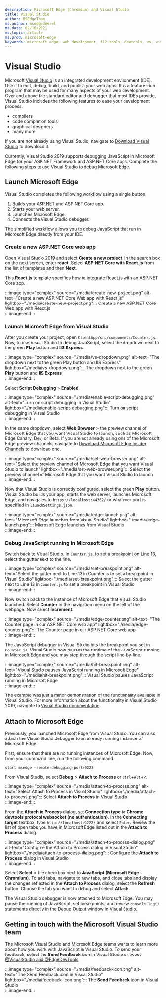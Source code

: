 ```yaml
---
description: Microsoft Edge (Chromium) and Visual Studio
title: Visual Studio
author: MSEdgeTeam
ms.author: msedgedevrel
ms.date: 02/18/2021
ms.topic: article
ms.prod: microsoft-edge
keywords: microsoft edge, web development, f12 tools, devtools, vs, visual studio, debugger
---
```

# Visual Studio  

Microsoft [Visual Studio][MicrosoftVisualstudioVs] is an integrated development environment \(IDE\).   Use it to edit, debug, build, and publish your web apps.  It is a feature-rich program that may be used for many aspects of your web development.  Over and above the standard editor and debugger that most IDEs provide, Visual Studio includes the following features to ease your development process.  

*   compilers  
*   code completion tools  
*   graphical designers  
*   many more  
    
If you are not already using Visual Studio, navigate to [Download Visual Studio][MicrosoftVisualstudioDownloads] to download it.  

Currently, Visual Studio 2019 supports debugging JavaScript in Microsoft Edge for your ASP.NET Framework and ASP.NET Core apps.  Complete the following steps to use Visual Studio to debug Microsoft Edge.  

## Launch Microsoft Edge  

Visual Studio completes the following workflow using a single button.  

1.  Builds your ASP.NET and ASP.NET Core app.  
1.  Starts your web server.  
1.  Launches Microsoft Edge.  
1.  Connects the Visual Studio debugger.  
    
The simplified workflow allows you to debug JavaScript that run in Microsoft Edge directly from your IDE.  

### Create a new ASP.NET Core web app  

Open Visual Studio 2019 and select **Create a new project**.  In the search box on the next screen, enter **react**.  Select **ASP.NET Core with React.js** from the list of templates and then **Next**.  

This **React.js** template specifies how to integrate React.js with an ASP.NET Core app.  

:::image type="complex" source="./media/create-new-project.png" alt-text="Create a new ASP.NET Core Web app with React.js" lightbox="./media/create-new-project.png":::
   Create a new ASP.NET Core Web app with React.js  
:::image-end:::  

### Launch Microsoft Edge from Visual Studio  

After you create your project, open `ClientApp/src/components/Counter.js`.  Now, to use Visual Studio to debug JavaScript, select the dropdown next to the green **Play** button and **IIS Express**.  

:::image type="complex" source="./media/vs-dropdown.png" alt-text="The dropdown next to the green Play button and IIS Express" lightbox="./media/vs-dropdown.png":::
   The dropdown next to the green **Play** button and **IIS Express**  
:::image-end:::  

Select **Script Debugging** > **Enabled**.  

:::image type="complex" source="./media/enable-script-debugging.png" alt-text="Turn on script debugging in Visual Studio" lightbox="./media/enable-script-debugging.png":::
   Turn on script debugging in Visual Studio  
:::image-end:::  

In the same dropdown, select **Web Browser** > the preview channel of Microsoft Edge that you want Visual Studio to launch, such as Microsoft Edge Canary, Dev, or Beta.  If you are not already using one of the Microsoft Edge preview channels, navigate to [Download Microsoft Edge Insider Channels][MicrosoftedgeinsiderDownload] to download one.  

:::image type="complex" source="./media/set-web-browser.png" alt-text="Select the preview channel of Microsoft Edge that you want Visual Studio to launch" lightbox="./media/set-web-browser.png":::
   Select the preview channel of Microsoft Edge that you want Visual Studio to launch  
:::image-end:::  

Now that Visual Studio is correctly configured, select the green **Play** button.  Visual Studio builds your app, starts the web server, launches Microsoft Edge, and navigates to `https://localhost:44362/` or whatever port is specified in `launchSettings.json`.  

:::image type="complex" source="./media/edge-launch.png" alt-text="Microsoft Edge launches from Visual Studio" lightbox="./media/edge-launch.png":::
   Microsoft Edge launches from Visual Studio  
:::image-end:::  

### Debug JavaScript running in Microsoft Edge  

Switch back to Visual Studio.  In `Counter.js`, to set a breakpoint on Line 13, select the gutter next to the line.  

:::image type="complex" source="./media/set-breakpoint.png" alt-text="Select the gutter next to Line 13 in Counter.js to set a breakpoint in Visual Studio" lightbox="./media/set-breakpoint.png":::
   Select the gutter next to Line 13 in `Counter.js` to set a breakpoint in Visual Studio  
:::image-end:::  

Now switch back to the instance of Microsoft Edge that Visual Studio launched.  Select **Counter** in the navigation menu on the left of the webpage.  Now select **Increment**.  

:::image type="complex" source="./media/edge-counter.png" alt-text="The Counter page in our ASP.NET Core web app" lightbox="./media/edge-counter.png":::
   The Counter page in our ASP.NET Core web app  
:::image-end:::  

The JavaScript debugger in Visual Studio hits the breakpoint you set in `Counter.js`.  Visual Studio now pauses the runtime of the JavaScript running in Microsoft Edge and you may step through the script line-by-line.  

:::image type="complex" source="./media/hit-breakpoint.png" alt-text="Visual Studio pauses JavaScript running in Microsoft Edge" lightbox="./media/hit-breakpoint.png":::
   Visual Studio pauses JavaScript running in Microsoft Edge  
:::image-end:::  

The example was just a minor demonstration of the functionality available in Visual Studio.  For more information about the functionality in Visual Studio 2019, navigate to [Visual Studio documentation][VisualStudioWindowsIndex].  

## Attach to Microsoft Edge  

Previously, you launched Microsoft Edge from Visual Studio.  You can also attach the Visual Studio debugger to an already running instance of Microsoft Edge.  

First, ensure that there are no running instances of Microsoft Edge.  Now, from your command line, run the following command.  

```console
start msedge –remote-debugging-port=9222
```  

From Visual Studio, select **Debug** > **Attach to Process** or `Ctrl`+`Alt`+`P`.  

:::image type="complex" source="./media/attach-to-process.png" alt-text="Select Attach to Process in Visual Studio" lightbox="./media/attach-to-process.png":::
   Select **Attach to Process** in Visual Studio  
:::image-end:::  

From the **Attach to Process** dialog, set **Connection type** to **Chrome devtools protocol websocket (no authentication)**.  In the **Connecting target** textbox, type `http://localhost:9222/` and select `Enter`.  Review the list of open tabs you have in Microsoft Edge listed out in the **Attach to Process** dialog.  

:::image type="complex" source="./media/attach-to-process-dialog.png" alt-text="Configure the Attach to Process dialog in Visual Studio" lightbox="./media/attach-to-process-dialog.png":::
   Configure the **Attach to Process** dialog in Visual Studio  
:::image-end:::  

Select **Select** > the checkbox next to **JavaScript (Microsoft Edge – Chromium)**.  To add tabs, navigate to new tabs, and close tabs and display the changes reflected in the **Attach to Process** dialog, select the **Refresh** button.  Choose the tab you want to debug and select **Attach**.  

The Visual Studio debugger is now attached to Microsoft Edge.  You may pause the running of JavaScript, set breakpoints, and review `console.log()` statements directly in the Debug Output window in Visual Studio.  

## Getting in touch with the Microsoft Visual Studio team  

The Microsoft Visual Studio and Microsoft Edge teams wants to learn more about how you work with JavaScript in Visual Studio.  To send your feedback, select the **Send Feedback** icon in Visual Studio or tweet [@VisualStudio and @EdgeDevTools][TwitterIntentTweetViualstudioEdgdevtools].  

:::image type="complex" source="./media/feedback-icon.png" alt-text="The Send Feedback icon in Visual Studio" lightbox="./media/feedback-icon.png":::
   The **Send Feedback** icon in Visual Studio  
:::image-end:::  

<!-- links -->  

[VisualStudioWindowsIndex]: /visualstudio/windows/index "Visual Studio documentation | Microsoft Docs"  

[MicrosoftVisualstudioDownloads]: https://visualstudio.microsoft.com/downloads "Download Visual Studio"  
[MicrosoftVisualstudioVs]: https://visualstudio.microsoft.com/vs "Visual Studio IDE"  

[MicrosoftedgeinsiderDownload]: https://www.microsoftedgeinsider.com/download "Download Microsoft Edge Insider Channels"  

[TwitterIntentTweetViualstudioEdgdevtools]: https://twitter.com/intent/tweet?text=@VisualStudio+@EdgeDevTools "Tweet to @VisualStudio and @EdgeDevTools | Twitter"  
